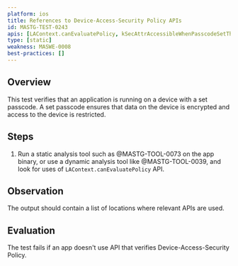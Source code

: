 ```yaml
---
platform: ios
title: References to Device-Access-Security Policy APIs
id: MASTG-TEST-0243
apis: [LAContext.canEvaluatePolicy, kSecAttrAccessibleWhenPasscodeSetThisDeviceOnly]
type: [static]
weakness: MASWE-0008
best-practices: []
---
```


## Overview

This test verifies that an application is running on a device with a set passcode. A set passcode ensures that data on the device is encrypted and access to the device is restricted.

## Steps

1. Run a static analysis tool such as @MASTG-TOOL-0073 on the app binary, or use a dynamic analysis tool like @MASTG-TOOL-0039, and look for uses of `LAContext.canEvaluatePolicy` API.

## Observation

The output should contain a list of locations where relevant APIs are used.

## Evaluation

The test fails if an app doesn't use API that verifies Device-Access-Security Policy.
